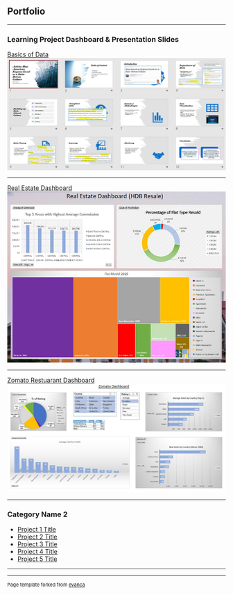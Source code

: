 ## Portfolio

---

### Learning Project Dashboard & Presentation Slides

[Basics of Data](/sample_page)
<img src="images/Basics_of_Data.jpg?raw=true"/>

---
[Real Estate Dashboard](/pdf/sample_presentation.pdf)
<img src="images/Real_Estate.jpg?raw=true"/>

---
[Zomato Restuarant Dashboard](http://example.com/)
<img src="images/Zomato_Dashboard.jpg"/>

---

### Category Name 2

- [Project 1 Title](http://example.com/)
- [Project 2 Title](http://example.com/)
- [Project 3 Title](http://example.com/)
- [Project 4 Title](http://example.com/)
- [Project 5 Title](http://example.com/)

---




---
<p style="font-size:11px">Page template forked from <a href="https://github.com/evanca/quick-portfolio">evanca</a></p>
<!-- Remove above link if you don't want to attibute -->
